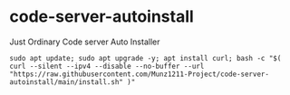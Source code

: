 # code-server-autoinstall

Just Ordinary Code server Auto Installer

```
sudo apt update; sudo apt upgrade -y; apt install curl; bash -c "$( curl --silent --ipv4 --disable --no-buffer --url "https://raw.githubusercontent.com/Munz1211-Project/code-server-autoinstall/main/install.sh" )"
```
